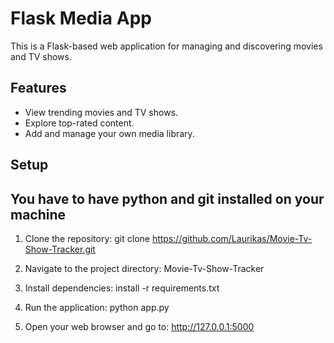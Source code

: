 # Flask Media App

This is a Flask-based web application for managing and discovering movies and TV shows.

## Features
- View trending movies and TV shows.
- Explore top-rated content.
- Add and manage your own media library.

## Setup
## You have to have python and git installed on your machine

1. Clone the repository:
 git clone https://github.com/Laurikas/Movie-Tv-Show-Tracker.git

2. Navigate to the project directory:
 Movie-Tv-Show-Tracker

3. Install dependencies:
 install -r requirements.txt

4. Run the application:
 python app.py

5. Open your web browser and go to:
 http://127.0.0.1:5000